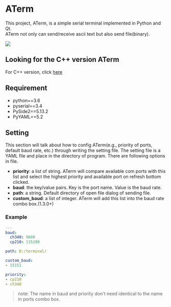 # ATerm
This project, ATerm, is a simple serial terminal implemented in Python and Qt. \
ATerm not only can send/receive ascii text but also send file(binary).

![](https://i.imgur.com/hMoutx9.png)

## Looking for the C++ version ATerm
For C++ version, click [here](https://github.com/y252328/ATerm-CPP)

## Requirement
* python==3.6
* pyserial==3.4
* PySide2==5.13.2
* PyYAML==5.2

## Setting
This section will talk about how to config ATerm(e.g., priority of ports, default baud rate, etc.) through writing the setting file.
The setting file is a YAML file and place in the directory of program. There are following options in file.
* __priority__: a list of string. ATerm will compare available com ports with this list and select the highest priority and available port on refresh bottom clicked.
* __baud__: the key/value pairs. Key is the port name. Value is the baud rate.
* __path__: a string. Default directory of open file dialog of sending file.
* __custom_baud__: a list of integer. ATerm will add this list into the baud rate combo box.(1.3.0+)

### Example
```yaml
---
baud:
  ch340: 9600
  cp210: 115200

path: D:/terminal/

custom_baud:
- 15151

priority:
- cp210
- ch340
```

> note: The name in baud and priority don't need identical to the name in ports combo box.
